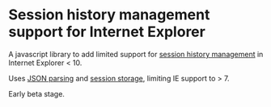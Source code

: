 # Session history management support for Internet Explorer

A javascript library to add limited support for
[session history management](http://caniuse.com/#feat=history) in
Internet Explorer < 10.

Uses [JSON parsing](http://caniuse.com/json) and [session storage](http://caniuse.com/namevalue-storage), limiting IE support to > 7.

Early beta stage.
